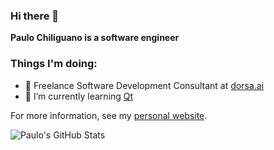### Hi there 👋

**Paulo Chiliguano is a software engineer**

### Things I'm doing:
- 🐍 Freelance Software Development Consultant at [dorsa.ai](https://www.dorsa.ai)
- 🌱 I’m currently learning [Qt](https://www.qt.io/academy)
<!--
- 🎻 Contributing to the [Metabow Toolkit](https://github.com/pauloesteban/MetaBow-Toolkit) project
-->

For more information, see my [personal website](https://www.pauloesteban.com).

![Paulo's GitHub Stats](https://github-readme-stats.vercel.app/api?username=pauloesteban&show_icons=true&theme=onedark&count_private=true)

<!--
![Top Langs](https://github-readme-stats.vercel.app/api/top-langs/?username=pauloesteban&layout=compact&theme=onedark&count_private=true)

**pauloesteban/pauloesteban** is a ✨ _special_ ✨ repository because its `README.md` (this file) appears on your GitHub profile.

Here are some ideas to get you started:

- 🔭 I’m currently working on ...
- 🌱 I’m currently learning ...
- 👯 I’m looking to collaborate on ...
- 🤔 I’m looking for help with ...
- 💬 Ask me about ...
- 📫 How to reach me: ...
- 😄 Pronouns: ...
- ⚡ Fun fact: ...
-->
